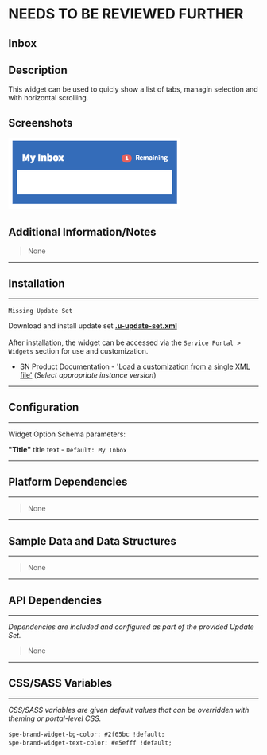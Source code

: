 # NEEDS TO BE REVIEWED FURTHER

## Inbox

## Description

This widget can be used to quicly show a list of tabs, managin selection and with horizontal scrolling.

## Screenshots
![alt text](../images/pe-inbox-01.png "Inbox")

## Additional Information/Notes 
> None
---
## Installation
---

`Missing Update Set`

Download and install update set **[.u-update-set.xml](.u-update-set.xml)** <br/><br/>
After installation, the widget can be accessed via the `Service Portal > Widgets` section for use and customization.<br/>
* SN Product Documentation - ['Load a customization from a single XML file'](https://docs.servicenow.com/search?q=Load+a+customization+from+a+single+XML+file)   (<i>Select appropriate instance version</i>)
---
## Configuration
---
Widget Option Schema parameters:

**"Title"** title text - `Default: My Inbox`

---
## Platform Dependencies
---
> None
---
## Sample Data and Data Structures
---
> None
---
## API Dependencies
---
<i>Dependencies are included and configured as part of the provided Update Set.</i>
> None
---
## CSS/SASS Variables
---
_CSS/SASS variables are given default values that can be overridden with theming or portal-level CSS._

`$pe-brand-widget-bg-color: #2f65bc !default;`<br/>
`$pe-brand-widget-text-color: #e5efff !default;`<br/>